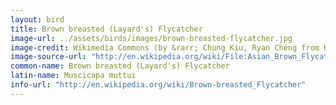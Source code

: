 ```yaml
---
layout: bird
title: Brown breasted (Layard's) Flycatcher
image-url: ../assets/birds/images/brown-breasted-flycatcher.jpg
image-credit: Wikimedia Commons (by &rarr; Chung Kiu, Ryan Cheng from Hong Kong) 
image-source-url: "http://en.wikipedia.org/wiki/File:Asian_Brown_Flycatcher_-_Muscicapa_dauurica.jpg"
common-name: Brown breasted (Layard's) Flycatcher
latin-name: Muscicapa muttui
info-url: "http://en.wikipedia.org/wiki/Brown-breasted_Flycatcher"
---
```

